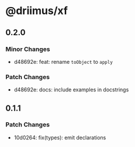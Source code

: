 # @driimus/xf

## 0.2.0

### Minor Changes

- d48692e: feat: rename `toObject` to `apply`

### Patch Changes

- d48692e: docs: include examples in docstrings

## 0.1.1

### Patch Changes

- 10d0264: fix(types): emit declarations
